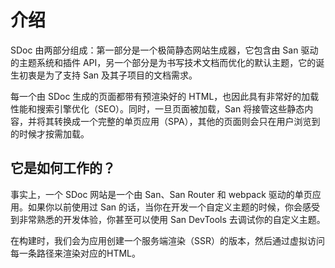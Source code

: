 # 介绍
SDoc 由两部分组成：第一部分是一个极简静态网站生成器，它包含由 San 驱动的主题系统和插件 API，另一个部分是为书写技术文档而优化的默认主题，它的诞生初衷是为了支持 San 及其子项目的文档需求。

每一个由 SDoc 生成的页面都带有预渲染好的 HTML，也因此具有非常好的加载性能和搜索引擎优化（SEO）。同时，一旦页面被加载，San 将接管这些静态内容，并将其转换成一个完整的单页应用（SPA），其他的页面则会只在用户浏览到的时候才按需加载。

## 它是如何工作的？
事实上，一个 SDoc 网站是一个由 San、San Router 和 webpack 驱动的单页应用。如果你以前使用过 San 的话，当你在开发一个自定义主题的时候，你会感受到非常熟悉的开发体验，你甚至可以使用 San DevTools 去调试你的自定义主题。

在构建时，我们会为应用创建一个服务端渲染（SSR）的版本，然后通过虚拟访问每一条路径来渲染对应的HTML。

